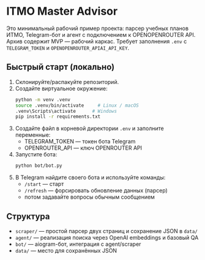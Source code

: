 # ITMO Master Advisor

Это минимальный рабочий пример проекта: парсер учебных планов ИТМО, Telegram-бот и агент с подключением к OPENOPENROUTER API.
Архив содержит MVP — рабочий каркас. Требует заполнения `.env` c `TELEGRAM_TOKEN` и `OPENOPENROUTER_APIAI_API_KEY`.

## Быстрый старт (локально)
1. Склонируйте/распакуйте репозиторий.
2. Создайте виртуальное окружение:
   ```bash
   python -m venv .venv
   source .venv/bin/activate     # Linux / macOS
   .venv\Scripts\activate      # Windows
   pip install -r requirements.txt
   ```
3. Создайте файл в корневой директории `.env` и заполните переменные:
   - TELEGRAM_TOKEN — токен бота Telegram
   - OPENROUTER_API — ключ OPENROUTER API
4. Запустите бота:
   ```bash
   python bot/bot.py
   ```
5. В Telegram найдите своего бота и используйте команды:
   - `/start` — старт
   - `/refresh` — форсировать обновление данных (парсер)
   - потом задавайте вопросы обычным сообщением

## Структура
- `scraper/` — простой парсер двух страниц и сохранение JSON в `data/`
- `agent/` — реализация поиска через OpenAI embeddings и базовый QA
- `bot/` — aiogram-бот, интеграция с agent/scraper
- `data/` — место для сохранённых JSON
